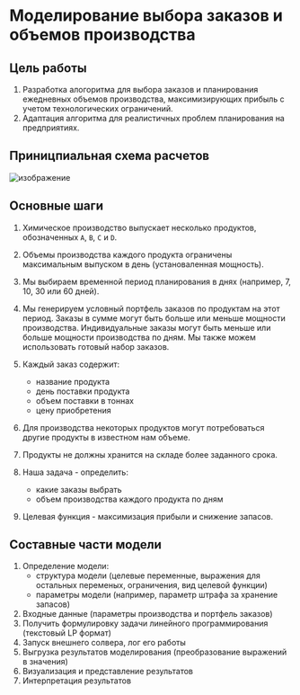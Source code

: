 # Моделирование выбора заказов и объемов производства

## Цель работы

1. Разработка алогоритма для выбора заказов и планирования ежедневных объемов производства, максимизирующих прибыль с учетом технологических ограничений.
2. Адаптация алгоритма для реалистичных проблем планирования на предприятиях.   

## Приницпиальная схема расчетов

![изображение](https://user-images.githubusercontent.com/9265326/99982811-15562200-2dbc-11eb-9994-50dc563b5d04.png)

## Основные шаги 

1. Химическое производство выпускает несколько продуктов, обозначенных `A`, `B`, `C` и `D`.

2. Объемы производства каждого продукта ограничены максимальным выпуском в день (установаленная мощность).

3. Мы выбираем временной период планирования в днях (например, 7, 10, 30 или 60 дней).

4. Мы генерируем условный портфель заказов по продуктам на этот период. Заказы 
   в сумме могут быть больше или меньше мощности производства. Индивидуальные заказы
   могут быть меньше или больше мощности производства по дням.  Мы также можем использовать готовый набор заказов.

5. Каждый заказ содержит: 
    - название продукта 
    - день поставки продукта
    - объем поставки в тоннах
    - цену приобретения

6. Для производства некоторых продуктов могут потребоваться другие продукты в
   известном нам объеме.

7. Продукты не должны хранится на складе более заданного срока.

8. Наша задача - определить:    
    - какие заказы выбрать
    - объем производства каждого продукта по дням

9. Целевая функция - максимизация прибыли и снижение запасов.

## Составные части модели

1. Определение модели:
   - структура модели (целевые переменные, выражения для остальных переменых, ограничения, вид целевой функции)
   - параметры модели (например, параметр штрафа за хранение запасов)  
2. Входные данные (параметры производства и портфель заказов)
3. Получить формулировку задачи линейного программирования (текстовый LP формат)
4. Запуск внешнего солвера, лог его работы
5. Выгрузка результатов моделирования (преобразование выражений в значения)
6. Визуализация и представление результатов
7. Интерпретация результатов


